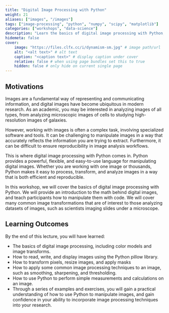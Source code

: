 ```yaml
---
title: "Digital Image Processing with Python"
weight: 21
aliases: ["images", "/images"]
tags: ["image-processing", "python", "numpy", "scipy", "matplotlib"]
categories: ["workshops", "data-science"]
description: "Learn the basics of digital image processing with Python, including the math behind images and common transformations."
hidemeta: false
cover:
    image: "https://files.clfx.cc/i/dynamism-sm.jpg" # image path/url
    alt: "<alt text>" # alt text
    caption: "<caption text>" # display caption under cover
    relative: false # when using page bundles set this to true
    hidden: false # only hide on current single page
---
```



## Motivations
Images are a fundamental way of representing and communicating information, and digital images have become ubiquitous in modern research. As an academic, you may be interested in analyzing images of all types, from analyzing microscopic images of cells to studying high-resolution images of galaxies.

However, working with images is often a complex task, involving specialized software and tools. It can be challenging to manipulate images in a way that accurately reflects the information you are trying to extract. Furthermore, it can be difficult to ensure reproducibility in image analysis workflows.

This is where digital image processing with Python comes in. Python provides a powerful, flexible, and easy-to-use language for manipulating digital images. Whether you are working with one image or thousands, Python makes it easy to process, transform, and analyze images in a way that is both efficient and reproducible.

In this workshop, we will cover the basics of digital image processing with Python. We will provide an introduction to the math behind digital images, and teach participants how to manipulate them with code. We will cover many common image transformations that are of interest to those analyzing datasets of images, such as scientists imaging slides under a microscope.


## Learning Outcomes
By the end of this lecture, you will have learned:

- The basics of digital image processing, including color models and image transforms.
- How to read, write, and display images using the Python pillow library.
- How to transform pixels, resize images, and apply masks
- How to apply some common image processing techniques to an image, such as smoothing, sharpening, and thresholding.
- How to use Python to perform simple measurements and calculations on an image.
- Through a series of examples and exercises, you will gain a practical understanding of how to use Python to manipulate images, and gain confidence in your ability to incorporate image processing techniques into your research.